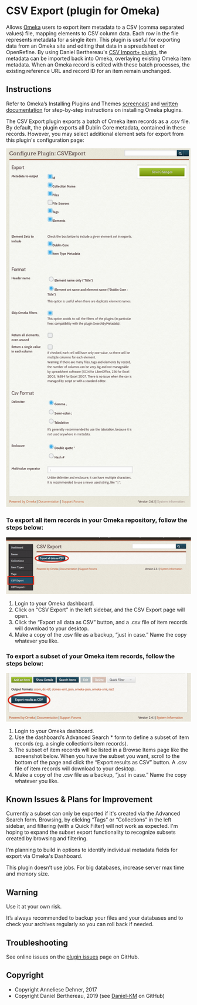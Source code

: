 CSV Export (plugin for Omeka)
=============================

Allows [Omeka] users to export item metadata to a CSV (comma separated values) file, mapping elements to CSV column data. Each row in the file represents metadata for a single item. This plugin is useful for exporting data from an Omeka site and editing that data in a spreadsheet or OpenRefine. By using Daniel Berthereau's <a href="https://github.com/Daniel-KM/CsvImportPlus">CSV Import+ plugin</a>, the metadata can be imported back into Omeka, overlaying existing Omeka item metadata. When an Omeka record is edited with these batch processes, the existing reference URL and record ID for an item remain unchanged.

Instructions
------------

Refer to Omeka’s Installing Plugins and Themes <a href="https://vimeo.com/153819886">screencast</a> and <a href="http://omeka.org/codex/Managing_Plugins_2.0">written documentation</a> for step-by-step instructions on installing Omeka plugins.

The CSV Export plugin exports a batch of Omeka item records as a .csv file. By default, the plugin exports all Dublin Core metadata, contained in these records. However, you may select additional element sets for export from this plugin's configuration page:

![Alt text](/csvexport_options.png?raw=true)

### To export all item records in your Omeka repository, follow the steps below:

![Alt text](/csvexport_all.png?raw=true)

1. Login to your Omeka dashboard.
2. Click on “CSV Export” in the left sidebar, and the CSV Export page will open.
3. Click the “Export all data as CSV” button, and a .csv file of item records will download to your desktop.
4. Make a copy of the .csv file as a backup, “just in case.” Name the copy whatever you like.

### To export a subset of your Omeka item records, follow the steps below:

![Alt text](/csvexport_browse.png?raw=true)

1. Login to your Omeka dashboard.
2. Use the dashboard’s Advanced Search * form to define a subset of item records (eg. a single collection’s item records).
3. The subset of item records will be listed in a Browse Items page like the screenshot below. When you have the subset you want, scroll to the bottom of the page and click the “Export results as CSV” button. A .csv file of item records will download to your desktop.
4. Make a copy of the .csv file as a backup, “just in case.” Name the copy whatever you like.

Known Issues & Plans for Improvement
------------------------------------

Currently a subset can only be exported if it's created via the Advanced Search form. Browsing, by clicking “Tags” or “Collections” in the left sidebar, and filtering (with a Quick Filter) will not work as expected. I'm hoping to expand the subset export functionality to recognize subsets created by browsing and filtering.

I'm planning to build in options to identify individual metadata fields for export via Omeka's Dashboard.

This plugin doesn’t use jobs. For big databases, increase server max time and memory size.

Warning
-------

Use it at your own risk.

It’s always recommended to backup your files and your databases and to check
your archives regularly so you can roll back if needed.

Troubleshooting
---------------

See online issues on the [plugin issues] page on GitHub.

Copyright
---------

* Copyright Anneliese Dehner, 2017
* Copyright Daniel Berthereau, 2019 (see [Daniel-KM] on GitHub)

[Omeka]: https://omeka.org/classic
[plugin issues]:  https://github.com/adehner/CSVExport/issues
[Daniel-KM]: https://github.com/Daniel-KM "Daniel Berthereau"
